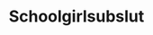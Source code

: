 ---
title: Schoolgirlsubslut
crosslinks:
- PetiteGoneWild
- Sexsells
- CuteLittleButts
- AMAAggregator
---